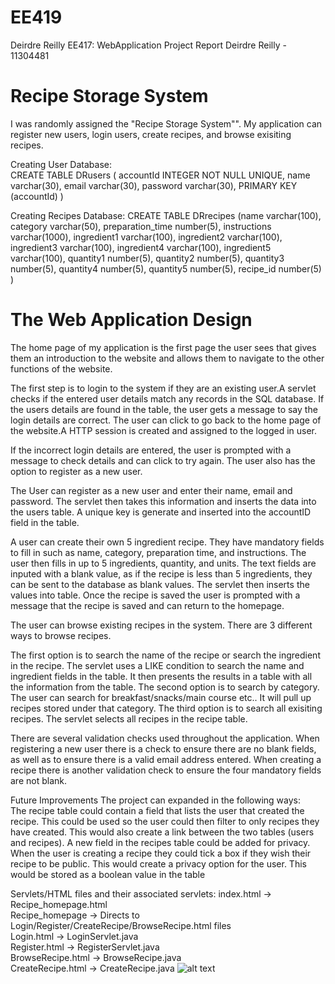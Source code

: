# EE419
Deirdre Reilly EE417: WebApplication Project Report 
Deirdre Reilly - 11304481

# Recipe Storage System
I was randomly assigned the "Recipe Storage System"". My application can register new users, login users, create recipes, and browse exisiting recipes.

Creating User Database:  
CREATE TABLE DRusers (
accountId INTEGER NOT NULL UNIQUE, 
name varchar(30),
email varchar(30),
password varchar(30),
PRIMARY KEY (accountId)
)

Creating Recipes Database:
CREATE TABLE DRrecipes (name varchar(100),
category varchar(50),
preparation_time number(5),
instructions varchar(1000),
ingredient1 varchar(100),
ingredient2 varchar(100),
ingredient3 varchar(100),
ingredient4 varchar(100),
ingredient5 varchar(100),
quantity1 number(5),
quantity2 number(5),
quantity3 number(5),
quantity4 number(5),
quantity5 number(5),
recipe_id number(5)
)					        
   
# The Web Application Design
The home page of my application is the first page the user sees that gives them an introduction to the website and allows them to navigate to the other functions of the website.

The first step is to login to the system if they are an existing user.A servlet checks if the entered user details match any records in the SQL database. If the users details are found in the table, the user gets a message to say the login details are correct. The user can click to go back to the home page of the website.A HTTP session is created and assigned to the logged in user.

If the incorrect login details are entered, the user is prompted with a message to check details and can click to try again. The user also has the option to register as a new user.
	
The User can register as a new user and enter their name, email and password. The servlet then takes this information and inserts the data into the users table. A unique key is generate and inserted into the accountID field in the table.
	
A user can create their own 5 ingredient recipe. They have mandatory fields to fill in such as name, category, preparation time, and instructions.
The user then fills in up to 5 ingredients, quantity, and units. The text fields are inputed with a blank value, as if the recipe is less than 5 ingredients, they can be sent to the database as blank values. 
The servlet then inserts the values into table. Once the recipe is saved the user is prompted with a message that the recipe is saved and can return to the homepage. 
	
The user can browse existing recipes in the system. There are 3 different ways to browse recipes. 

The first option is to search the name of the recipe or search the ingredient in the recipe. The servlet uses a LIKE condition to search the name and ingredient fields in the table. It then presents the results in a table with all the information from the table.
The second option is to search by category. The user can search for breakfast/snacks/main course etc.. It will pull up recipes stored under that category.
The third option is to search all exisiting recipes. The servlet selects all recipes in the recipe table.
	
There are several validation checks used throughout the application.
When registering a new user there is a check to ensure there are no blank fields, as well as to ensure there is a valid email address entered.
When creating a recipe there is another validation check to ensure the four mandatory fields are not blank.
	
	
Future Improvements
The project can expanded in the following ways:<br> The recipe table could contain a field that lists the user that created the recipe.
This could be used so the user could then filter to only recipes they have created. This would also create a link between the two tables (users and recipes).
A new field in the recipes table could be added for privacy. When the user is creating a recipe they could tick a box if they wish their recipe to be public. This would create a privacy option for the user. This would be stored as a boolean value in the table </p>
	
	
Servlets/HTML files and their associated servlets:
	index.html -> Recipe_homepage.html
	<br>Recipe_homepage -> Directs to Login/Register/CreateRecipe/BrowseRecipe.html files
	<br>Login.html -> LoginServlet.java
	<br>Register.html -> RegisterServlet.java
	<br>BrowseRecipe.html -> BrowseRecipe.java
	<br>CreateRecipe.html -> CreateRecipe.java
![alt text](/Users/michaelreilly/git/repository/EE419Assignment/WebContent/Images)
